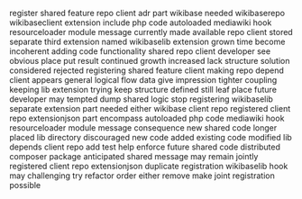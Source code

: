 register shared feature repo client adr part wikibase needed wikibaserepo wikibaseclient extension include php code autoloaded mediawiki hook resourceloader module message currently made available repo client stored separate third extension named wikibaselib extension grown time become incoherent adding code functionality shared repo client developer see obvious place put result continued growth increased lack structure solution considered rejected registering shared feature client making repo depend client appears general logical flow data give impression tighter coupling keeping lib extension trying keep structure defined still leaf place future developer may tempted dump shared logic stop registering wikibaselib separate extension part needed either wikibase client repo registered client repo extensionjson part encompass autoloaded php code mediawiki hook resourceloader module message consequence new shared code longer placed lib directory discouraged new code added existing code modified lib depends client repo add test help enforce future shared code distributed composer package anticipated shared message may remain jointly registered client repo extensionjson duplicate registration wikibaselib hook may challenging try refactor order either remove make joint registration possible
